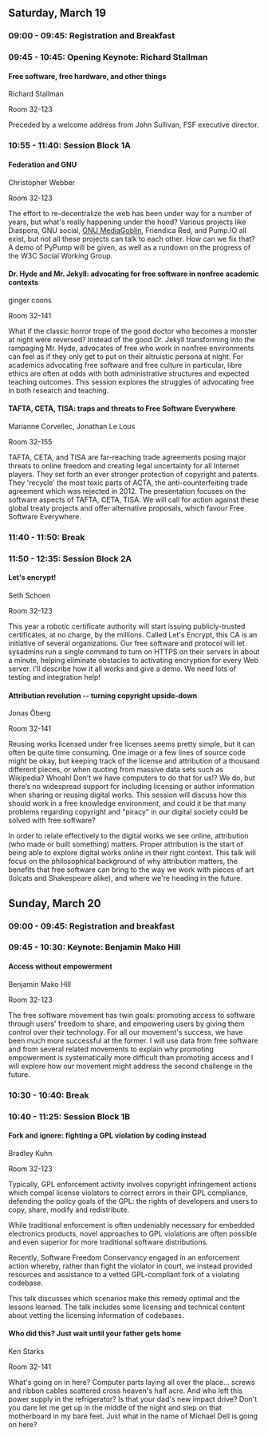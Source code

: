 ## Saturday, March 19

### 09:00 - 09:45: Registration and Breakfast

### 09:45 - 10:45: Opening Keynote: Richard Stallman

#### Free software, free hardware, and other things

Richard Stallman

Room 32-123

Preceded by a welcome address from John Sullivan, FSF executive
director.

### 10:55 - 11:40: Session Block 1A

#### Federation and GNU

Christopher Webber

Room 32-123

The effort to re-decentralize the web has been under way for a number
of years, but what's really happening under the hood? Various projects
like Diaspora, GNU social, [GNU MediaGoblin][gmg-home], Friendica Red, and Pump.IO
all exist, but not all these projects can talk to each other. How can
we fix that? A demo of PyPump will be given, as well as a rundown on
the progress of the W3C Social Working Group.

[gmg-home]: http://mediagoblin.org/

#### Dr. Hyde and Mr. Jekyll: advocating for free software in nonfree academic contexts

ginger coons

Room 32-141

What if the classic horror trope of the good doctor who becomes a
monster at night were reversed? Instead of the good Dr. Jekyll
transforming into the rampaging Mr. Hyde, advocates of free who work
in nonfree environments can feel as if they only get to put on their
altruistic persona at night. For academics advocating free software
and free culture in particular, libre ethics are often at odds with
both administrative structures and expected teaching outcomes. This
session explores the struggles of advocating free in both research and
teaching.

#### TAFTA, CETA, TISA: traps and threats to Free Software Everywhere

Marianne Corvellec, Jonathan Le Lous

Room 32-155

TAFTA, CETA, and TISA are far-reaching trade agreements posing major
threats to online freedom and creating legal uncertainty for all
Internet players. They set forth an ever stronger protection of
copyright and patents. They 'recycle' the most toxic parts of ACTA,
the anti-counterfeiting trade agreement which was rejected
in 2012. The presentation focuses on the software aspects of TAFTA,
CETA, TISA. We will call for action against these global treaty
projects and offer alternative proposals, which favour Free Software
Everywhere.

### 11:40 - 11:50: Break

### 11:50 - 12:35: Session Block 2A

#### Let's encrypt!

Seth Schoen

Room 32-123

This year a robotic certificate authority will start issuing
publicly-trusted certificates, at no charge, by the millions. Called
Let's Encrypt, this CA is an initiative of several organizations. Our
free software and protocol will let sysadmins run a single command to
turn on HTTPS on their servers in about a minute, helping eliminate
obstacles to activating encryption for every Web server. I'll describe
how it all works and give a demo. We need lots of testing and
integration help!

#### Attribution revolution -- turning copyright upside-down

Jonas Öberg

Room 32-141

Reusing works licensed under free licenses seems pretty simple, but it
can often be quite time consuming. One image or a few lines of source
code might be okay, but keeping track of the license and attribution
of a thousand different pieces, or when quoting from massive data sets
such as Wikipedia? Whoah! Don’t we have computers to do that for us!?
We do, but there’s no widespread support for including licensing or
author information when sharing or reusing digital works. This session
will discuss how this should work in a free knowledge environment, and
could it be that many problems regarding copyright and "piracy" in our
digital society could be solved with free software?

In order to relate effectively to the digital works we see online,
attribution (who made or built something) matters. Proper attribution
is the start of being able to explore digital works online in their
right context. This talk will focus on the philosophical background of
why attribution matters, the benefits that free software can bring to
the way we work with pieces of art (lolcats and Shakespeare alike),
and where we're heading in the future.

## Sunday, March 20

### 09:00 - 09:45: Registration and breakfast

### 09:45 - 10:30: Keynote: Benjamin Mako Hill

#### Access without empowerment

Benjamin Mako Hill

Room 32-123

The free software movement has twin goals: promoting access to
software through users' freedom to share, and empowering users by
giving them control over their technology. For all our movement's
success, we have been much more successful at the former. I will use
data from free software and from several related movements to explain
why promoting empowerment is systematically more difficult than
promoting access and I will explore how our movement might address the
second challenge in the future.

### 10:30 - 10:40: Break

### 10:40 - 11:25: Session Block 1B

#### Fork and ignore: fighting a GPL violation by coding instead

Bradley Kuhn

Room 32-123

Typically, GPL enforcement activity involves copyright infringement
actions which compel license violators to correct errors in their GPL
compliance, defending the policy goals of the GPL: the rights of
developers and users to copy, share, modify and redistribute.

While traditional enforcement is often undeniably necessary for
embedded electronics products, novel approaches to GPL violations are
often possible and even superior for more traditional software
distributions.

Recently, Software Freedom Conservancy engaged in an enforcement
action whereby, rather than fight the violator in court, we instead
provided resources and assistance to a vetted GPL-compliant fork of a
violating codebase.

This talk discusses which scenarios make this remedy optimal and the
lessons learned. The talk includes some licensing and technical
content about vetting the licensing information of codebases.

#### Who did this? Just wait until your father gets home

Ken Starks

Room 32-141

What's going on in here? Computer parts laying all over the
place... screws and ribbon cables scattered cross heaven's half
acre. And who left this power supply in the refrigerator? Is that your
dad's new impact drive? Don't you dare let me get up in the middle of
the night and step on that motherboard in my bare feet. Just what in
the name of Michael Dell is going on here?
